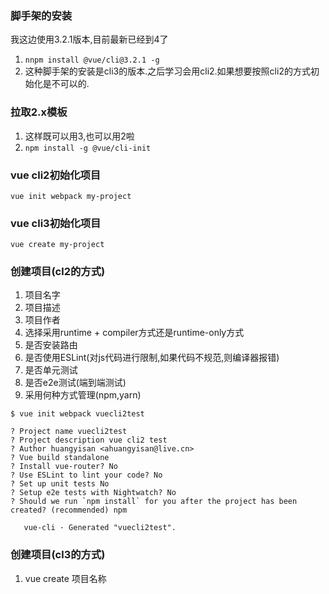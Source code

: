 ### 脚手架的安装

我这边使用3.2.1版本,目前最新已经到4了
1. `nnpm install @vue/cli@3.2.1 -g`
2. 这种脚手架的安装是cli3的版本.之后学习会用cli2.如果想要按照cli2的方式初始化是不可以的.

### 拉取2.x模板
1. 这样既可以用3,也可以用2啦
2. `npm install -g @vue/cli-init`

### vue cli2初始化项目
`vue init webpack my-project`

### vue cli3初始化项目
`vue create my-project`


### 创建项目(cl2的方式)
1. 项目名字
2. 项目描述
3. 项目作者
4. 选择采用runtime + compiler方式还是runtime-only方式
5. 是否安装路由
6. 是否使用ESLint(对js代码进行限制,如果代码不规范,则编译器报错)
7. 是否单元测试
8. 是否e2e测试(端到端测试)
9. 采用何种方式管理(npm,yarn)

```
$ vue init webpack vuecli2test

? Project name vuecli2test
? Project description vue cli2 test
? Author huangyisan <ahuangyisan@live.cn>
? Vue build standalone
? Install vue-router? No
? Use ESLint to lint your code? No
? Set up unit tests No
? Setup e2e tests with Nightwatch? No
? Should we run `npm install` for you after the project has been created? (recommended) npm

   vue-cli · Generated "vuecli2test".
```

### 创建项目(cl3的方式)
1. vue create 项目名称